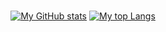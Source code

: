 <div align="center">

<br>

  [![My GitHub stats](https://github-readme-stats.vercel.app/api?username=IJuanTM&hide_title=true&show_icons=true&count_private=true&include_all_commits=true&theme=dark&theme=darcula)](https://github.com/anuraghazra/github-readme-stats)
  [![My top Langs](https://github-readme-stats.vercel.app/api/top-langs/?username=IJuanTM&hide=hack,tsql&layout=compact&card_width=288&custom_title=Most%20used%20languages&langs_count=6&hide_title&theme=dark)](https://github.com/anuraghazra/github-readme-stats)

</div>
